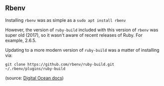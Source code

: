 ## Rbenv

Installing `rbenv` was as simple as a `sudo apt install rbenv`

However, the version of `ruby-build` included with this version of `rbenv` was
super old (2017), so it wasn't aware of recent releases of Ruby. For example,
2.6.5.

Updating to a more modern version of `ruby-build` was a matter of installing
via:

`git clone https://github.com/rbenv/ruby-build.git ~/.rbenv/plugins/ruby-build`

(source: [Digital Ocean docs][0])

[0]: https://www.digitalocean.com/community/tutorials/how-to-install-ruby-on-rails-with-rbenv-on-ubuntu-16-04
